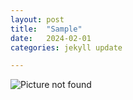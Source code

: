 ```yaml
---
layout: post
title:  "Sample"
date:   2024-02-01
categories: jekyll update

---
```


<img src="/unideb.playgnd/images/breadboard.png" alt="Picture not found">


 
